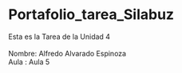 # Portafolio_tarea_Silabuz
Esta es la Tarea de la Unidad 4 <br><br>
Nombre: Alfredo Alvarado Espinoza <br>
Aula : Aula 5

